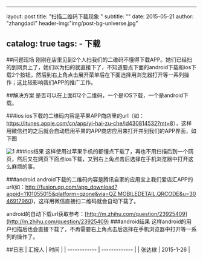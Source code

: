 

---
layout:     post
title:      "扫描二维码下载现象 "
subtitle:   ""
date:       2015-05-21
author:     "zhangdadi"
header-img:"img/post-bg-universe.jpg"

catalog: true
tags:
    - 下载
---




##问题现场
刚刚在店里见到2个人扫我们的二维码不懂得下载APP。她们已经扫的到网页上了，她们以为扫的就直接下了，不知道要点下面的android下载和ios下载2个按钮，然后到右上角点击展开菜单后在下面选择用浏览器打开等一系列操作；这比较影响我们APP的推广工作。

##解决方案
是否可以在上面印2个二维码，一个是IOS下载，一个是android下载。

###ios
ios下载的二维码内容是苹果APP商店里的url（如：<https://itunes.apple.com/cn/app/yi-hai-zu-che/id430814532?mt=8>），这样用微信扫的之后就会自动启用苹果的APP商店应用来打开并到我们的APP界面，如下图

![1](http://zhangdadi.github.io/image/1.png)
###ios结果
这样使用过苹果手机的都懂点下载了，再也不用扫描后到一个网页，然后又在网页下面点ios下载，又到右上角点击后选择在手机浏览器中打开这么麻烦的事。

###android
android下载的二维码内容是腾讯自家的应用宝上我们爱店汇APP的url(如：http://fusion.qq.com/app_download?appid=1101055015&platform=qzone&via=QZ.MOBILEDETAIL.QRCODE&u=3046917960)，这样用微信直接扫二维码就会自动下载了。

android的自动下载url获取参考：[http://m.zhihu.com/question/23925409](http://m.zhihu.com/question/23925409)
###android结果
这样android的用户扫描后也会直接下载了，不再需要右上角点击后选择在手机浏览器中打开等一系列的操作了。



##日志
| 汇报人 | 时间 | 
| ------------ | ------------- |
| 张达棣 | 2015-1-26  | 


